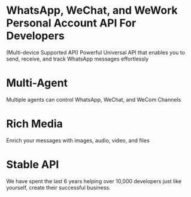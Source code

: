 # WhatsApp, WeChat, and WeWork Personal Account API For Developers

(Multi-device Supported API)
Powerful Universal API that enables you to send, receive, and track WhatsApp messages effortlessly

# Multi-Agent

Multiple agents can control WhatsApp, WeChat, and WeCom Channels

# Rich Media

Enrich your messages with images, audio, video, and files

# Stable API

We have spent the last 6 years helping over 10,000 developers just like yourself, create their successful business.
